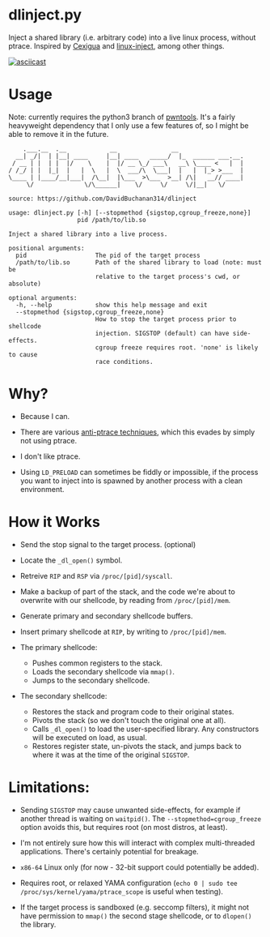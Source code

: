 # dlinject.py
Inject a shared library (i.e. arbitrary code) into a live linux process, without ptrace. Inspired by [Cexigua](https://github.com/AonCyberLabs/Cexigua) and [linux-inject](https://github.com/gaffe23/linux-inject), among other things.

[![asciicast](https://asciinema.org/a/290906.svg)](https://asciinema.org/a/290906)

# Usage

Note: currently requires the python3 branch of [pwntools](https://github.com/Gallopsled/pwntools). It's a fairly heavyweight dependency that I only use a few features of, so I might be able to remove it in the future.

```
    .___.__  .__            __               __
  __| _/|  | |__| ____     |__| ____   _____/  |_  ______ ___.__.
 / __ | |  | |  |/    \    |  |/ __ \_/ ___\   __\ \____ <   |  |
/ /_/ | |  |_|  |   |  \   |  \  ___/\  \___|  |   |  |_> >___  |
\____ | |____/__|___|  /\__|  |\___  >\___  >__| /\|   __// ____|
     \/              \/\______|    \/     \/     \/|__|   \/

source: https://github.com/DavidBuchanan314/dlinject

usage: dlinject.py [-h] [--stopmethod {sigstop,cgroup_freeze,none}]
                   pid /path/to/lib.so

Inject a shared library into a live process.

positional arguments:
  pid                   The pid of the target process
  /path/to/lib.so       Path of the shared library to load (note: must be
                        relative to the target process's cwd, or absolute)

optional arguments:
  -h, --help            show this help message and exit
  --stopmethod {sigstop,cgroup_freeze,none}
                        How to stop the target process prior to shellcode
                        injection. SIGSTOP (default) can have side-effects.
                        cgroup freeze requires root. 'none' is likely to cause
                        race conditions.

```

# Why?

- Because I can.

- There are various [anti-ptrace techniques](https://www.aldeid.com/wiki/Ptrace-anti-debugging), which this evades by simply not using ptrace.

- I don't like ptrace.

- Using `LD_PRELOAD` can sometimes be fiddly or impossible, if the process you want to inject into is spawned by another process with a clean environment.

# How it Works

- Send the stop signal to the target process. (optional)

- Locate the `_dl_open()` symbol.

- Retreive `RIP` and `RSP` via `/proc/[pid]/syscall`.

- Make a backup of part of the stack, and the code we're about to overwrite with our shellcode, by reading from `/proc/[pid]/mem`.

- Generate primary and secondary shellcode buffers.

- Insert primary shellcode at `RIP`, by writing to `/proc/[pid]/mem`.

- The primary shellcode:

  - Pushes common registers to the stack.
  - Loads the secondary shellcode via `mmap()`.
  - Jumps to the secondary shellcode.

- The secondary shellcode:

  - Restores the stack and program code to their original states.
  - Pivots the stack (so we don't touch the original one at all).
  - Calls `_dl_open()` to load the user-specified library. Any constructors will be executed on load, as usual.
  - Restores register state, un-pivots the stack, and jumps back to where it was at the time of the original `SIGSTOP`.
 
# Limitations:

- Sending `SIGSTOP` may cause unwanted side-effects, for example if another thread is waiting on `waitpid()`. The `--stopmethod=cgroup_freeze` option avoids this, but requires root (on most distros, at least).

- I'm not entirely sure how this will interact with complex multi-threaded applications. There's certainly potential for breakage.

- `x86-64` Linux only (for now - 32-bit support could potentially be added).

- Requires root, or relaxed YAMA configuration (`echo 0 | sudo tee /proc/sys/kernel/yama/ptrace_scope` is useful when testing).

- If the target process is sandboxed (e.g. seccomp filters), it might not have permission to `mmap()` the second stage shellcode, or to `dlopen()` the library.
